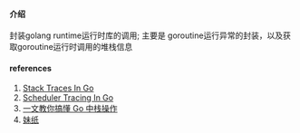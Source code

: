 #### 介绍

封装golang runtime运行时库的调用; 主要是 goroutine运行异常的封装，以及获取goroutine运行时调用的堆栈信息





#### references

1. [Stack Traces In Go](https://colobu.com/2016/04/19/Stack-Traces-In-Go/)
2. [Scheduler Tracing In Go](https://colobu.com/2016/04/19/Scheduler-Tracing-In-Go/)
2. [一文教你搞懂 Go 中栈操作](https://zhuanlan.zhihu.com/p/364813527)
2. [妹纸](https://www.bilibili.com/s/video/BV1WZ4y1p7JT)

